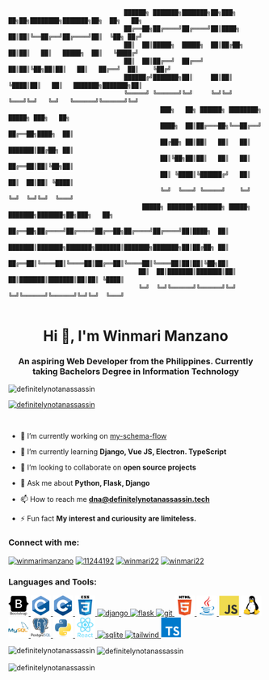 ```
                                ██████╗ ███████╗███████╗██╗███╗   ██╗██╗████████╗███████╗██╗  ██╗   ██╗
                                ██╔══██╗██╔════╝██╔════╝██║████╗  ██║██║╚══██╔══╝██╔════╝██║  ╚██╗ ██╔╝
                                ██║  ██║█████╗  █████╗  ██║██╔██╗ ██║██║   ██║   █████╗  ██║   ╚████╔╝ 
                                ██║  ██║██╔══╝  ██╔══╝  ██║██║╚██╗██║██║   ██║   ██╔══╝  ██║    ╚██╔╝  
                                ██████╔╝███████╗██║     ██║██║ ╚████║██║   ██║   ███████╗███████╗██║   
                                ╚═════╝ ╚══════╝╚═╝     ╚═╝╚═╝  ╚═══╝╚═╝   ╚═╝   ╚══════╝╚══════╝╚═╝   
                                          ███╗   ██╗ ██████╗ ████████╗     █████╗ ███╗   ██╗             
                                          ████╗  ██║██╔═══██╗╚══██╔══╝    ██╔══██╗████╗  ██║             
                                          ██╔██╗ ██║██║   ██║   ██║       ███████║██╔██╗ ██║             
                                          ██║╚██╗██║██║   ██║   ██║       ██╔══██║██║╚██╗██║             
                                          ██║ ╚████║╚██████╔╝   ██║       ██║  ██║██║ ╚████║             
                                          ╚═╝  ╚═══╝ ╚═════╝    ╚═╝       ╚═╝  ╚═╝╚═╝  ╚═══╝             
                                     █████╗ ███████╗███████╗ █████╗ ███████╗███████╗██╗███╗   ██╗      
                                    ██╔══██╗██╔════╝██╔════╝██╔══██╗██╔════╝██╔════╝██║████╗  ██║      
                                    ███████║███████╗███████╗███████║███████╗███████╗██║██╔██╗ ██║      
                                    ██╔══██║╚════██║╚════██║██╔══██║╚════██║╚════██║██║██║╚██╗██║      
                                    ██║  ██║███████║███████║██║  ██║███████║███████║██║██║ ╚████║      
                                    ╚═╝  ╚═╝╚══════╝╚══════╝╚═╝  ╚═╝╚══════╝╚══════╝╚═╝╚═╝  ╚═══╝      
                                                                                         
```         
                                                                       
<h1 align="center">Hi 👋, I'm Winmari Manzano</h1>
<h3 align="center">An aspiring Web Developer from the Philippines. Currently taking Bachelors Degree in Information Technology</h3>

<p align="left"> <img src="https://komarev.com/ghpvc/?username=definitelynotanassassin&label=Profile%20views&color=0e75b6&style=flat" alt="definitelynotanassassin" /> </p>

<p align="left"> <a href="https://github.com/ryo-ma/github-profile-trophy"><img src="https://github-profile-trophy.vercel.app/?username=definitelynotanassassin" alt="definitelynotanassassin" /></a> </p>

<p align="left"> <a href="https://twitter.com/" target="blank"><img src="https://img.shields.io/twitter/follow/?logo=twitter&style=for-the-badge" alt="" /></a> </p>

- 🔭 I’m currently working on [my-schema-flow](https://github.com/Finestwork/my-schema-flow/)

- 🌱 I’m currently learning **Django, Vue JS, Electron. TypeScript**

- 👯 I’m looking to collaborate on **open source projects**

- 💬 Ask me about **Python, Flask, Django**

- 📫 How to reach me **dna@definitelynotanassassin.tech**

- ⚡ Fun fact **My interest and curiousity are limiteless.**

<h3 align="left">Connect with me:</h3>
<p align="left">
<a href="https://linkedin.com/in/winmarimanzano" target="blank"><img align="center" src="https://raw.githubusercontent.com/rahuldkjain/github-profile-readme-generator/master/src/images/icons/Social/linked-in-alt.svg" alt="winmarimanzano" height="30" width="40" /></a>
<a href="https://stackoverflow.com/users/11244192" target="blank"><img align="center" src="https://raw.githubusercontent.com/rahuldkjain/github-profile-readme-generator/master/src/images/icons/Social/stack-overflow.svg" alt="11244192" height="30" width="40" /></a>
<a href="https://fb.com/winmari22" target="blank"><img align="center" src="https://raw.githubusercontent.com/rahuldkjain/github-profile-readme-generator/master/src/images/icons/Social/facebook.svg" alt="winmari22" height="30" width="40" /></a>
<a href="https://instagram.com/winmari22" target="blank"><img align="center" src="https://raw.githubusercontent.com/rahuldkjain/github-profile-readme-generator/master/src/images/icons/Social/instagram.svg" alt="winmari22" height="30" width="40" /></a>
</p>

<h3 align="left">Languages and Tools:</h3>
<p align="left"> <a href="https://getbootstrap.com" target="_blank" rel="noreferrer"> <img src="https://raw.githubusercontent.com/devicons/devicon/master/icons/bootstrap/bootstrap-plain-wordmark.svg" alt="bootstrap" width="40" height="40"/> </a> <a href="https://www.cprogramming.com/" target="_blank" rel="noreferrer"> <img src="https://raw.githubusercontent.com/devicons/devicon/master/icons/c/c-original.svg" alt="c" width="40" height="40"/> </a> <a href="https://www.w3schools.com/cpp/" target="_blank" rel="noreferrer"> <img src="https://raw.githubusercontent.com/devicons/devicon/master/icons/cplusplus/cplusplus-original.svg" alt="cplusplus" width="40" height="40"/> </a> <a href="https://www.w3schools.com/css/" target="_blank" rel="noreferrer"> <img src="https://raw.githubusercontent.com/devicons/devicon/master/icons/css3/css3-original-wordmark.svg" alt="css3" width="40" height="40"/> </a> <a href="https://www.djangoproject.com/" target="_blank" rel="noreferrer"> <img src="https://cdn.worldvectorlogo.com/logos/django.svg" alt="django" width="40" height="40"/> </a> <a href="https://flask.palletsprojects.com/" target="_blank" rel="noreferrer"> <img src="https://www.vectorlogo.zone/logos/pocoo_flask/pocoo_flask-icon.svg" alt="flask" width="40" height="40"/> </a> <a href="https://git-scm.com/" target="_blank" rel="noreferrer"> <img src="https://www.vectorlogo.zone/logos/git-scm/git-scm-icon.svg" alt="git" width="40" height="40"/> </a> <a href="https://www.w3.org/html/" target="_blank" rel="noreferrer"> <img src="https://raw.githubusercontent.com/devicons/devicon/master/icons/html5/html5-original-wordmark.svg" alt="html5" width="40" height="40"/> </a> <a href="https://www.java.com" target="_blank" rel="noreferrer"> <img src="https://raw.githubusercontent.com/devicons/devicon/master/icons/java/java-original.svg" alt="java" width="40" height="40"/> </a> <a href="https://developer.mozilla.org/en-US/docs/Web/JavaScript" target="_blank" rel="noreferrer"> <img src="https://raw.githubusercontent.com/devicons/devicon/master/icons/javascript/javascript-original.svg" alt="javascript" width="40" height="40"/> </a> <a href="https://www.linux.org/" target="_blank" rel="noreferrer"> <img src="https://raw.githubusercontent.com/devicons/devicon/master/icons/linux/linux-original.svg" alt="linux" width="40" height="40"/> </a> <a href="https://www.mysql.com/" target="_blank" rel="noreferrer"> <img src="https://raw.githubusercontent.com/devicons/devicon/master/icons/mysql/mysql-original-wordmark.svg" alt="mysql" width="40" height="40"/> </a> <a href="https://www.postgresql.org" target="_blank" rel="noreferrer"> <img src="https://raw.githubusercontent.com/devicons/devicon/master/icons/postgresql/postgresql-original-wordmark.svg" alt="postgresql" width="40" height="40"/> </a> <a href="https://www.python.org" target="_blank" rel="noreferrer"> <img src="https://raw.githubusercontent.com/devicons/devicon/master/icons/python/python-original.svg" alt="python" width="40" height="40"/> </a> <a href="https://reactjs.org/" target="_blank" rel="noreferrer"> <img src="https://raw.githubusercontent.com/devicons/devicon/master/icons/react/react-original-wordmark.svg" alt="react" width="40" height="40"/> </a> <a href="https://www.sqlite.org/" target="_blank" rel="noreferrer"> <img src="https://www.vectorlogo.zone/logos/sqlite/sqlite-icon.svg" alt="sqlite" width="40" height="40"/> </a> <a href="https://tailwindcss.com/" target="_blank" rel="noreferrer"> <img src="https://www.vectorlogo.zone/logos/tailwindcss/tailwindcss-icon.svg" alt="tailwind" width="40" height="40"/> </a> <a href="https://www.typescriptlang.org/" target="_blank" rel="noreferrer"> <img src="https://raw.githubusercontent.com/devicons/devicon/master/icons/typescript/typescript-original.svg" alt="typescript" width="40" height="40"/> </a> </p>

<p><img align="left" src="https://github-readme-stats.vercel.app/api/top-langs?username=definitelynotanassassin&show_icons=true&locale=en&layout=compact" alt="definitelynotanassassin" /></p>

<p>&nbsp;<img align="center" src="https://github-readme-stats.vercel.app/api?username=definitelynotanassassin&show_icons=true&locale=en" alt="definitelynotanassassin" /></p>

<p><img align="center" src="https://github-readme-streak-stats.herokuapp.com/?user=definitelynotanassassin&" alt="definitelynotanassassin" /></p>
